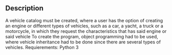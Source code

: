 ## Description
A vehicle catalog must be created, where a user has the option of creating an engine or different types of vehicles, such as a car, a yacht, a truck or a motorcycle, in which they request the characteristics that has said engine or said vehicle To create the program, object programming had to be used, where vehicle inheritance had to be done since there are several types of vehicles. Requierements: Python 3
